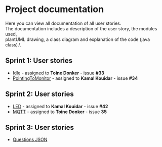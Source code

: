 # Project documentation


Here you can view all documentation of all user stories.\
The documentation includes a description of the user story, the modules used,\
plantUML drawing, a class diagram and explanation of the code (java class).\

## Sprint 1: User stories
- [Idle](../docs/javaClasses/Idle.md) - assigned to **Toine Donker** - issue **#33**
- [PointingToMonitor](../docs/javaClasses/PointingToMonitor.md) - assigned to **Kamal Kouidar** - issue **#34**



## Sprint 2: User stories
- [LED](../docs/javaClasses/LED.md) - assigned to **Kamal Kouidar** - issue **#42**
- [MQTT](../docs//javaClasses/MQTT.md) - assigned to **Toine Donker** - issue **35**


## Sprint 3: User stories
- [Questions JSON](../docs/config/Questions.md)